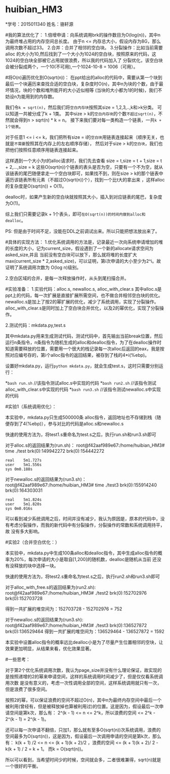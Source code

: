 # huibian_HM3

*学号：2015011340 姓名：骆轩源

#我的算法优化了：
1.倍增申请：向系统调用brk的操作数目为O(log(n))，其中n为最终堆占用的内存空间总长度。 由于n <= 内存总大小，假设内存为8G，那么调用次数不超过33。
2.合并：合并了相邻的空白块。
3.分裂操作：比如当前需要alloc 的大小为10,然后找到了一个大小为1024的空白块，按照原来的代码，这1024的空白块全部被它占用就很浪费，所以我的代码加入了
	  分裂优化，该空白块会被分裂成两个，一个10(不可用),一个1024-10-8 = 1006（可用）。

#将O(n)遍历优化到O(sqrt(n))：
在ppt给出的alloc的代码中，需要从第一个块到最后一个块遍历来查找合适的空白块，复杂度时O(n)，其中n为块的个数，由于最坏情况，块的个数和堆所能开的大小近似相等
(当块的大小都为1的时候)，我们不妨设n为能用到的内存数。

我们令`k = sqrt(n)`，然后我们将`空白内存块`按照其size = 1,2,3,..,k和>k分类。 可以知道一共被分成了k + 1类。
其中size > k的`空白内存块`的个数`不超过sqrt(n)`，不然就会得到n > sqrt(n) * k = n。 接下来我们要对每一类构造一个链表，一共`k + 1个链表`。

对于任意1 <= i <= k，我们把所有size = i的`空白块`用链表连接起来（顺序无关，也就是`不需要`按照其在内存上的左右顺序存储），
然后对于size > k的`空白块`，我们也把他们按照任意顺序用链表连接起来。

这样遇到一个大小为t的alloc请求时，我们先去查看 size = t,size = t + 1,size = t + 2,...,size = k 这些O(sqrt(n))个链表的表头是否为空，只要有一个不为空，就从该链表的尾巴随便拿走一个空白块即可，如果找不到，则在size > k的那个链表中遍历该链表所有元素（不超过O(sqrt(n))个），找到一个比t大的拿出来
，这样alloc的复杂度是O(sqrt(n)) + O(1)。

dealloc时，如果产生新的空白块就按照其大小，插入到对应链表的尾巴，复杂度为O(1)。

综上我们只需要记录k + 1个表头，即可`在O(sqrt(n))的时间内做到alloc和dealloc`。

PS: 但是由于时间不足，没能在DDL之前调试出来。所以只能把想法放出来了。

#具体的实现方法：
1.优化系统调用的方法是，记录最近一次向系统申请增加的堆的长度的大小，记为current_size，假设遇到了一个新的allocate请求空间为asked_size,并且
  当前没有空白块可以放下，那么就将堆的长度扩大max(current_size * 2,asked_size)，可以证明，第i次申请的大小至少为2^i。故证明了系统调用次数为
  O(log n)级别。 

2.空白区域的合并，是每一次释放操作时，从头到尾扫描合并。

#实验准备：
1.实验代码：alloc.s, newalloc.s, alloc_with_clear.s
	其中alloc.s是ppt上的代码，每一次扩展是直接扩展所需空间，也不做合并相邻空白块的优化。
	   newalloc.s是加上了按2的幂扩展的优化，减少了系统调用，实现了分裂操作。
	   alloc_with_clear.s是同时加上了空白块合并优化，以及2的幂优化，实现了分裂操作。
	   
2.测试代码：mkdata.py,test.s

其中mkdata.py用来生成测试代码，测试代码中，首先输出当前break位置，然后运行n条指令，n条指令为随机生成的alloc和dealloc指令，为了在dealloc操作时
知道需要释放的位置，需要用一个很大的栈记录每一次alloc后返回的eax，我是按照对应编号存的，第i个alloc指令的返回结果，被存到了栈的4*i(%ebp)。

设置好mkdata.py，运行`python mkdata.py`，就会生成test.s，这时只需要分别运行：

*`bash run.sh`  //该指令测试alloc.s中实现的代码
*`bash run2.sh` //该指令测试alloc_with_clear.s中实现的代码
*`bash run3.sh` //该指令测试newalloc.s中实现的代码

#实验1（系统调用优化）：

本实验中，mkdata.py只生成500000条 alloc指令，返回地址也不存储到栈（随便存到了4(%ebp)），参与对比的代码是alloc.s和newalloc.s

快速的使用方法为，将test1.s重命名为test.s之后，执行run.sh和run3.sh即可

对于alloc.s的返回结果为(run.sh)：
	root@f42aaf989e67:/home/huibian_HM3# time ./test
	brk(0):149942272
	brk(0):154442272

	real	5m1.727s
	user	5m1.556s
	sys	0m0.188s

对于newalloc.s的返回结果为(run3.sh)：
	root@f42aaf989e67:/home/huibian_HM3# time ./test3
	brk(0):155914240
	brk(0):164303031

	real	5m1.824s
	user	5m1.820s
	sys	0m0.016s

可以看到减少系统调用之后，时间并没有减少，我认为原因是，原本的代码中，没有考虑分裂操作，而我的新代码中有分裂操作，分裂操作的常数和系统调用持平，故
没有多大影响。

#实验2（合并空白优化：）

本实验中，mkdata.py中生成100条alloc和dealloc指令，其中生成alloc指令的概率为20%，每次申请的大小是取自[1,200]的随机数，dealloc是随机从当前
还没有没释放的块中选择一块。

快速的使用方法为，将test2.s重命名为test.s之后，执行run2.sh和run3.sh即可

对于alloc_with_free.s的返回结果为(run2.sh):
	root@f42aaf989e67:/home/huibian_HM3# ./test2
	brk(0):152702976
	brk(0):152703728

得到一共扩展的堆空间为：152703728 - 152702976 = 752

对于newalloc.s的返回结果为(run3.sh):
	root@f42aaf989e67:/home/huibian_HM3# ./test3
	brk(0):136527872
	brk(0):136529464
得到一共扩展的堆空间为：136529464 - 136527872 = 1592

本实验中设置alloc指令的概率远比dealloc小是为了尽量产生位置相邻的空块，让效果更加明显，从结果来看，优化效果显著。

#一些思考：

  对于第2个优化系统调用次数，我认为page_size并没有什么理论保证，故实现的是按照递增的2的幂来申请空间，这样的系统调用时间减少了，但是仅仅看系统调用次数
  是没有意义的，考虑一次性调用全部的空间，这样系统调用就只有一次，但是浪费了很多空间。
  
  按照2的幂，可以保证浪费的空间不超过O(n)，其中n为最终内存空间中最后一个被利用(曾经有，但是被释放掉也算被利用过)的位置。这是因为，假设最后一次申请空间是第k次，那么有：
  2^(k - 1) <= n <= 2^k，所以浪费的空间 <= 2^k - 2^(k - 1) = 2^(k - 1)。
  
  还可以每一次申请不翻倍，只加1，那么就有至多O(sqrt(n))次系统调用，浪费的空间最多为O(sqrt(n))，这是因为，假设最后一次调用申请的空间是第k次，那么有：
  k(k + 1) /2 <= n <= (k + 1)(k + 2)/2 ，浪费的空间 <= (k + 1)(k + 2)/ 2 - k(k + 1) / 2 = k + 1。 而k = O(sqrt(n))。
  
  所以可以看到，当希望时间少的时候，空间就会多，二者很难兼得，sqrt(n)就是一个很好的平衡。
  

